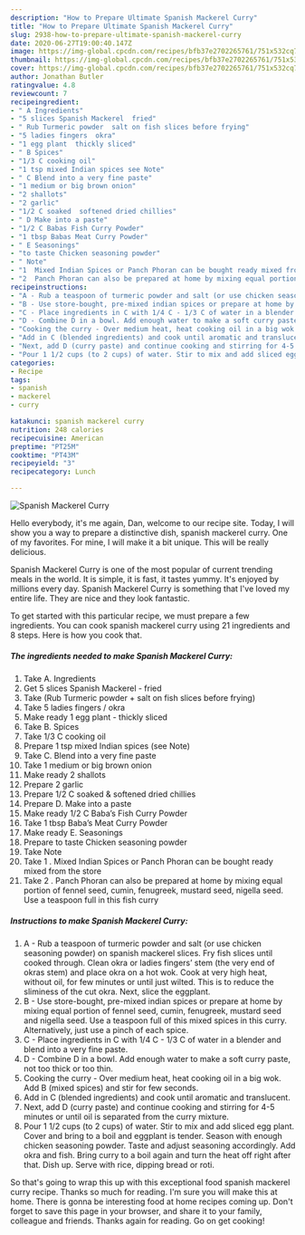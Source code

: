 ```yaml
---
description: "How to Prepare Ultimate Spanish Mackerel Curry"
title: "How to Prepare Ultimate Spanish Mackerel Curry"
slug: 2938-how-to-prepare-ultimate-spanish-mackerel-curry
date: 2020-06-27T19:00:40.147Z
image: https://img-global.cpcdn.com/recipes/bfb37e2702265761/751x532cq70/spanish-mackerel-curry-recipe-main-photo.jpg
thumbnail: https://img-global.cpcdn.com/recipes/bfb37e2702265761/751x532cq70/spanish-mackerel-curry-recipe-main-photo.jpg
cover: https://img-global.cpcdn.com/recipes/bfb37e2702265761/751x532cq70/spanish-mackerel-curry-recipe-main-photo.jpg
author: Jonathan Butler
ratingvalue: 4.8
reviewcount: 7
recipeingredient:
- " A Ingredients"
- "5 slices Spanish Mackerel  fried"
- " Rub Turmeric powder  salt on fish slices before frying"
- "5 ladies fingers  okra"
- "1 egg plant  thickly sliced"
- " B Spices"
- "1/3 C cooking oil"
- "1 tsp mixed Indian spices see Note"
- " C Blend into a very fine paste"
- "1 medium or big brown onion"
- "2 shallots"
- "2 garlic"
- "1/2 C soaked  softened dried chillies"
- " D Make into a paste"
- "1/2 C Babas Fish Curry Powder"
- "1 tbsp Babas Meat Curry Powder"
- " E Seasonings"
- "to taste Chicken seasoning powder"
- " Note"
- "1  Mixed Indian Spices or Panch Phoran can be bought ready mixed from the store"
- "2  Panch Phoran can also be prepared at home by mixing equal portion of fennel seed cumin fenugreek mustard seed nigella seed Use a teaspoon full in this fish curry"
recipeinstructions:
- "A - Rub a teaspoon of turmeric powder and salt (or use chicken seasoning powder) on spanish mackerel slices. Fry fish slices until cooked through. Clean okra or ladies fingers’ stem (the very end of okras stem) and place okra on a hot wok. Cook at very high heat, without oil, for few minutes or until just wilted. This is to reduce the sliminess of the cut okra. Next, slice the eggplant."
- "B - Use store-bought, pre-mixed indian spices or prepare at home by mixing equal portion of fennel seed, cumin, fenugreek, mustard seed and nigella seed. Use a teaspoon full of this mixed spices in this curry. Alternatively, just use a pinch of each spice."
- "C - Place ingredients in C with 1/4 C - 1/3 C of water in a blender and blend into a very fine paste."
- "D - Combine D in a bowl. Add enough water to make a soft curry paste, not too thick or too thin."
- "Cooking the curry - Over medium heat, heat cooking oil in a big wok. Add B (mixed spices) and stir for few seconds."
- "Add in C (blended ingredients) and cook until aromatic and translucent."
- "Next, add D (curry paste) and continue cooking and stirring for 4-5 minutes or until oil is separated from the curry mixture."
- "Pour 1 1/2 cups (to 2 cups) of water. Stir to mix and add sliced egg plant. Cover and bring to a boil and eggplant is tender. Season with enough chicken seasoning powder. Taste and adjust seasoning accordingly. Add okra and fish. Bring curry to a boil again and turn the heat off right after that. Dish up. Serve with rice, dipping bread or roti."
categories:
- Recipe
tags:
- spanish
- mackerel
- curry

katakunci: spanish mackerel curry 
nutrition: 248 calories
recipecuisine: American
preptime: "PT25M"
cooktime: "PT43M"
recipeyield: "3"
recipecategory: Lunch

---
```



![Spanish Mackerel Curry](https://img-global.cpcdn.com/recipes/bfb37e2702265761/751x532cq70/spanish-mackerel-curry-recipe-main-photo.jpg)

Hello everybody, it's me again, Dan, welcome to our recipe site. Today, I will show you a way to prepare a distinctive dish, spanish mackerel curry. One of my favorites. For mine, I will make it a bit unique. This will be really delicious.



Spanish Mackerel Curry is one of the most popular of current trending meals in the world. It is simple, it is fast, it tastes yummy. It's enjoyed by millions every day. Spanish Mackerel Curry is something that I've loved my entire life. They are nice and they look fantastic.


To get started with this particular recipe, we must prepare a few ingredients. You can cook spanish mackerel curry using 21 ingredients and 8 steps. Here is how you cook that.

<!--inarticleads1-->

##### The ingredients needed to make Spanish Mackerel Curry:

1. Take  A. Ingredients
1. Get 5 slices Spanish Mackerel - fried
1. Take  (Rub Turmeric powder + salt on fish slices before frying)
1. Take 5 ladies fingers / okra
1. Make ready 1 egg plant - thickly sliced
1. Take  B. Spices
1. Take 1/3 C cooking oil
1. Prepare 1 tsp mixed Indian spices (see Note)
1. Take  C. Blend into a very fine paste
1. Take 1 medium or big brown onion
1. Make ready 2 shallots
1. Prepare 2 garlic
1. Prepare 1/2 C soaked &amp; softened dried chillies
1. Prepare  D. Make into a paste
1. Make ready 1/2 C Baba’s Fish Curry Powder
1. Take 1 tbsp Baba’s Meat Curry Powder
1. Make ready  E. Seasonings
1. Prepare to taste Chicken seasoning powder
1. Take  Note
1. Take 1 . Mixed Indian Spices or Panch Phoran can be bought ready mixed from the store
1. Take 2 . Panch Phoran can also be prepared at home by mixing equal portion of fennel seed, cumin, fenugreek, mustard seed, nigella seed. Use a teaspoon full in this fish curry




<!--inarticleads2-->

##### Instructions to make Spanish Mackerel Curry:

1. A - Rub a teaspoon of turmeric powder and salt (or use chicken seasoning powder) on spanish mackerel slices. Fry fish slices until cooked through. Clean okra or ladies fingers’ stem (the very end of okras stem) and place okra on a hot wok. Cook at very high heat, without oil, for few minutes or until just wilted. This is to reduce the sliminess of the cut okra. Next, slice the eggplant.
1. B - Use store-bought, pre-mixed indian spices or prepare at home by mixing equal portion of fennel seed, cumin, fenugreek, mustard seed and nigella seed. Use a teaspoon full of this mixed spices in this curry. Alternatively, just use a pinch of each spice.
1. C - Place ingredients in C with 1/4 C - 1/3 C of water in a blender and blend into a very fine paste.
1. D - Combine D in a bowl. Add enough water to make a soft curry paste, not too thick or too thin.
1. Cooking the curry - Over medium heat, heat cooking oil in a big wok. Add B (mixed spices) and stir for few seconds.
1. Add in C (blended ingredients) and cook until aromatic and translucent.
1. Next, add D (curry paste) and continue cooking and stirring for 4-5 minutes or until oil is separated from the curry mixture.
1. Pour 1 1/2 cups (to 2 cups) of water. Stir to mix and add sliced egg plant. Cover and bring to a boil and eggplant is tender. Season with enough chicken seasoning powder. Taste and adjust seasoning accordingly. Add okra and fish. Bring curry to a boil again and turn the heat off right after that. Dish up. Serve with rice, dipping bread or roti.




So that's going to wrap this up with this exceptional food spanish mackerel curry recipe. Thanks so much for reading. I'm sure you will make this at home. There is gonna be interesting food at home recipes coming up. Don't forget to save this page in your browser, and share it to your family, colleague and friends. Thanks again for reading. Go on get cooking!
